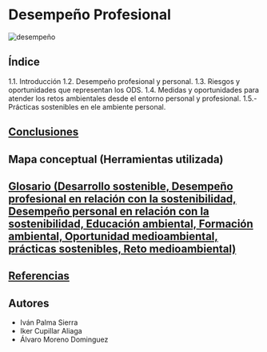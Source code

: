 # Desempeño Profesional
![desempeño](img/desempeño_profesional.jpg)

## Índice
1.1. Introducción
1.2. Desempeño profesional y personal.
1.3. Riesgos y oportunidades que representan los ODS.
1.4. Medidas y oportunidades para atender los retos ambientales desde el entorno personal y profesional.
1.5.- Prácticas sostenibles en ele ambiente personal.
## [Conclusiones]()
## Mapa conceptual (Herramientas utilizada)
## [Glosario (Desarrollo sostenible, Desempeño profesional en relación con la sostenibilidad, Desempeño personal en relación con la sostenibilidad, Educación ambiental,  Formación ambiental, Oportunidad medioambiental, prácticas sostenibles, Reto medioambiental)]()
## [Referencias]()
## Autores
- Iván Palma Sierra
- Iker Cupillar Aliaga
- Álvaro Moreno Dominguez
